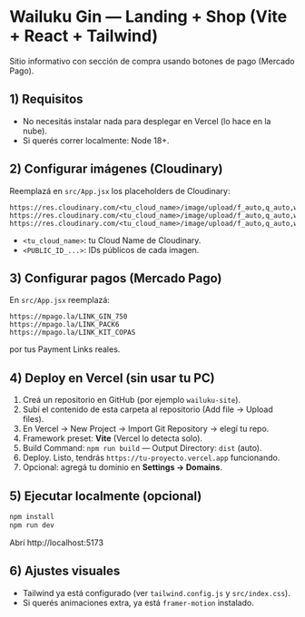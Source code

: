 # Wailuku Gin — Landing + Shop (Vite + React + Tailwind)

Sitio informativo con sección de compra usando botones de pago (Mercado Pago).

## 1) Requisitos
- No necesitás instalar nada para desplegar en Vercel (lo hace en la nube).
- Si querés correr localmente: Node 18+.

## 2) Configurar imágenes (Cloudinary)
Reemplazá en `src/App.jsx` los placeholders de Cloudinary:
```
https://res.cloudinary.com/<tu_cloud_name>/image/upload/f_auto,q_auto,w_1200/<PUBLIC_ID_BOTELLA>.png
https://res.cloudinary.com/<tu_cloud_name>/image/upload/f_auto,q_auto,w_1200/<PUBLIC_ID_PACK6>.png
https://res.cloudinary.com/<tu_cloud_name>/image/upload/f_auto,q_auto,w_1200/<PUBLIC_ID_KITCOPAS>.png
```
- `<tu_cloud_name>`: tu Cloud Name de Cloudinary.
- `<PUBLIC_ID_...>`: IDs públicos de cada imagen.

## 3) Configurar pagos (Mercado Pago)
En `src/App.jsx` reemplazá:
```
https://mpago.la/LINK_GIN_750
https://mpago.la/LINK_PACK6
https://mpago.la/LINK_KIT_COPAS
```
por tus Payment Links reales.

## 4) Deploy en Vercel (sin usar tu PC)
1. Creá un repositorio en GitHub (por ejemplo `wailuku-site`).
2. Subí el contenido de esta carpeta al repositorio (Add file → Upload files).
3. En Vercel → New Project → Import Git Repository → elegí tu repo.
4. Framework preset: **Vite** (Vercel lo detecta solo).
5. Build Command: `npm run build` — Output Directory: `dist` (auto).
6. Deploy. Listo, tendrás `https://tu-proyecto.vercel.app` funcionando.
7. Opcional: agregá tu dominio en **Settings → Domains**.

## 5) Ejecutar localmente (opcional)
```bash
npm install
npm run dev
```
Abrí http://localhost:5173

## 6) Ajustes visuales
- Tailwind ya está configurado (ver `tailwind.config.js` y `src/index.css`).
- Si querés animaciones extra, ya está `framer-motion` instalado.
